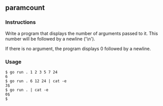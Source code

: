 ## paramcount
### Instructions
Write a program that displays the number of arguments passed to it. This number will be followed by a newline ('\n').

If there is no argument, the program displays 0 followed by a newline.

### Usage
```
$ go run . 1 2 3 5 7 24
6
$ go run . 6 12 24 | cat -e
3$
$ go run . | cat -e
0$
$
```